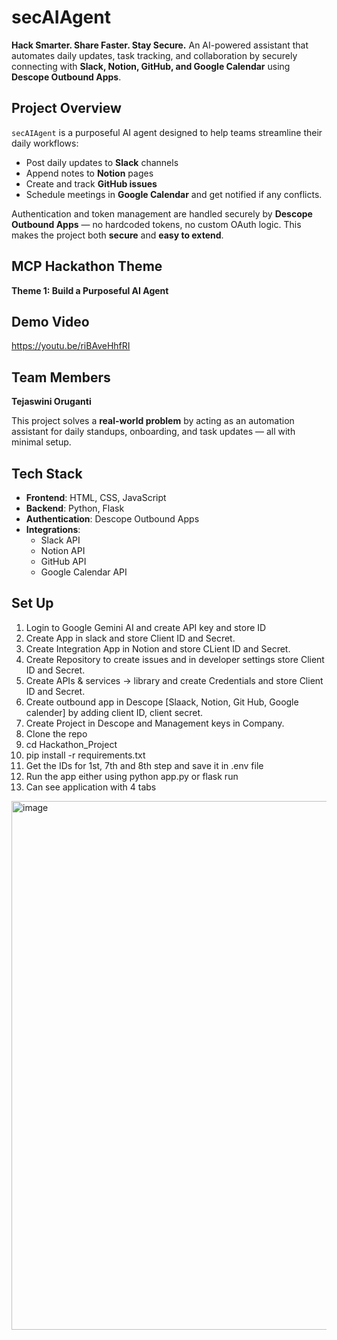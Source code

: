 # secAIAgent
**Hack Smarter. Share Faster. Stay Secure.**
An AI-powered assistant that automates daily updates, task tracking, and collaboration by securely connecting with **Slack, Notion, GitHub, and Google Calendar** using **Descope Outbound Apps**.

## Project Overview
`secAIAgent` is a purposeful AI agent designed to help teams streamline their daily workflows:
- Post daily updates to **Slack** channels
- Append notes to **Notion** pages
- Create and track **GitHub issues**
- Schedule meetings in **Google Calendar** and get notified if any conflicts.

Authentication and token management are handled securely by **Descope Outbound Apps** — no hardcoded tokens, no custom OAuth logic. This makes the project both **secure** and **easy to extend**.


## MCP Hackathon Theme
**Theme 1: Build a Purposeful AI Agent**

## Demo Video 
https://youtu.be/riBAveHhfRI

## Team Members
**Tejaswini Oruganti**

This project solves a **real-world problem** by acting as an automation assistant for daily standups, onboarding, and task updates — all with minimal setup.

## Tech Stack
- **Frontend**: HTML, CSS, JavaScript
- **Backend**: Python, Flask
- **Authentication**: Descope Outbound Apps
- **Integrations**:
  - Slack API
  - Notion API
  - GitHub API
  - Google Calendar API

## Set Up
1. Login to Google Gemini AI and create API key and store ID
2. Create App in slack and store Client ID and Secret.
3. Create Integration App in Notion and store CLient ID and Secret.
4. Create Repository to create issues and in developer settings store Client ID and Secret.
5. Create APIs & services -> library and create Credentials and store Client ID and Secret.
6. Create outbound app in Descope [Slaack, Notion, Git Hub, Google calender] by adding client ID, client secret.
7. Create Project in Descope and Management keys in Company.
8. Clone the repo
9. cd Hackathon_Project
10. pip install -r requirements.txt
11. Get the IDs for 1st, 7th and 8th step and save it in .env file
12. Run the app either using python app.py or flask run
13.  Can see application with 4 tabs
   <img width="1423" height="846" alt="image" src="https://github.com/user-attachments/assets/020be1d8-87de-41d0-bd32-b10139ab09b6" />

